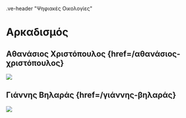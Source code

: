 .ve-header "Ψηφιακές Οικολογίες"

# Αρκαδισμός

## Αθανάσιος Χριστόπουλος {href=/αθανάσιος-χριστόπουλος} 

![](https://digitalpeni.org/aρκαδισμός/xristopoulos.jpg)

## Γιάννης Βηλαράς {href=/γιάννης-βηλαράς} 

![](https://digitalpeni.org/aρκαδισμός/vilaras.jpg)

